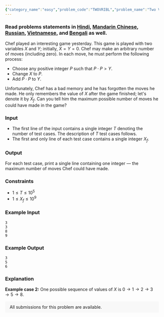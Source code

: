 ```yaml
---
{"category_name":"easy","problem_code":"TWOVRIBL","problem_name":"Two Variables","problemComponents":{"constraints":"","constraintsState":false,"subtasks":"","subtasksState":false,"inputFormat":"","inputFormatState":false,"outputFormat":"","outputFormatState":false,"sampleTestCases":{"0":{"id":1,"input":"3\n3\n8\n9","output":"3\n5\n6","explanation":"**Example case 2:** One possible sequence of values of $X$ is $0 \\rightarrow 1 \\rightarrow 2 \\rightarrow 3 \\rightarrow 5 \\rightarrow 8$.","isDeleted":false}}},"video_editorial_url":"","languages_supported":{"0":"CPP14","1":"C","2":"JAVA","3":"PYTH 3.6","4":"PYTH","5":"PYP3","6":"CS2","7":"ADA","8":"PYPY","9":"TEXT","10":"PAS fpc","11":"NODEJS","12":"RUBY","13":"PHP","14":"GO","15":"HASK","16":"TCL","17":"PERL","18":"SCALA","19":"LUA","20":"kotlin","21":"BASH","22":"JS","23":"LISP sbcl","24":"rust","25":"PAS gpc","26":"BF","27":"CLOJ","28":"R","29":"D","30":"CAML","31":"FORT","32":"ASM","33":"swift","34":"FS","35":"WSPC","36":"LISP clisp","37":"SQL","38":"SCM guile","39":"PERL6","40":"ERL","41":"CLPS","42":"ICK","43":"NICE","44":"PRLG","45":"ICON","46":"COB","47":"SCM chicken","48":"PIKE","49":"SCM qobi","50":"ST","51":"NEM"},"max_timelimit":1,"source_sizelimit":50000,"problem_author":"imanik","problem_tester":null,"date_added":"12-07-2019","tags":{"0":"binary","1":"brute","2":"cook108","3":"imanik","4":"pre","5":"taran_1407"},"problem_difficulty_level":"Easy","best_tag":"Binary Search","editorial_url":"https://discuss.codechef.com/problems/TWOVRIBL","time":{"view_start_date":1563733802,"submit_start_date":1563733802,"visible_start_date":1563733802,"end_date":1735669800},"is_direct_submittable":false,"problemDiscussURL":"https://discuss.codechef.com/search?q=TWOVRIBL","is_proctored":false,"visitedContests":{},"layout":"problem"}
---
```

### Read problems statements in [Hindi](https://www.codechef.com/download/translated/COOK108/hindi/TWOVRIBL.pdf), [Mandarin Chinese](https://www.codechef.com/download/translated/COOK108/mandarin/TWOVRIBL.pdf), [Russian](https://www.codechef.com/download/translated/COOK108/russian/TWOVRIBL.pdf), [Vietnamese](https://www.codechef.com/download/translated/COOK108/vietnamese/TWOVRIBL.pdf), and [Bengali](https://www.codechef.com/download/translated/COOK108/bengali/TWOVRIBL.pdf) as well.

Chef played an interesting game yesterday. This game is played with two variables $X$ and $Y$; initially, $X = Y = 0$. Chef may make an arbitrary number of moves (including zero). In each move, he must perform the following process:
- Choose any positive integer $P$ such that $P \cdot P \gt Y$.
- Change $X$ to $P$.
- Add $P \cdot P$ to $Y$.

Unfortunately, Chef has a bad memory and he has forgotten the moves he made. He only remembers the value of $X$ after the game finished; let's denote it by $X_f$. Can you tell him the maximum possible number of moves he could have made in the game?

### Input
- The first line of the input contains a single integer $T$ denoting the number of test cases. The description of $T$ test cases follows.
- The first and only line of each test case contains a single integer $X_f$.

### Output
For each test case, print a single line containing one integer — the maximum number of moves Chef could have made.

### Constraints
- $1 \le T \le 10^5$
- $1 \le X_f \le 10^9$

### Example Input
```
3
3
8
9
```

### Example Output
```
3
5
6
```

### Explanation
**Example case 2:** One possible sequence of values of $X$ is $0 \rightarrow 1 \rightarrow 2 \rightarrow 3 \rightarrow 5 \rightarrow 8$.

<aside style='background: #f8f8f8;padding: 10px 15px;'><div>All submissions for this problem are available.</div></aside>